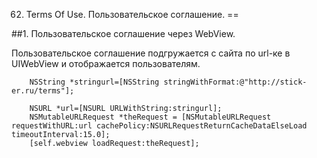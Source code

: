 62. Terms Of Use. Пользовательское соглашение.
==

##1. Пользовательское соглашение через WebView.

Пользовательское соглашение подгружается с сайта по url-ке в UIWebView и отображается пользователям.

```objc
    NSString *stringurl=[NSString stringWithFormat:@"http://stick-er.ru/terms"];
    
    NSURL *url=[NSURL URLWithString:stringurl];
    NSMutableURLRequest *theRequest = [NSMutableURLRequest requestWithURL:url cachePolicy:NSURLRequestReturnCacheDataElseLoad timeoutInterval:15.0];
    [self.webview loadRequest:theRequest];
```



